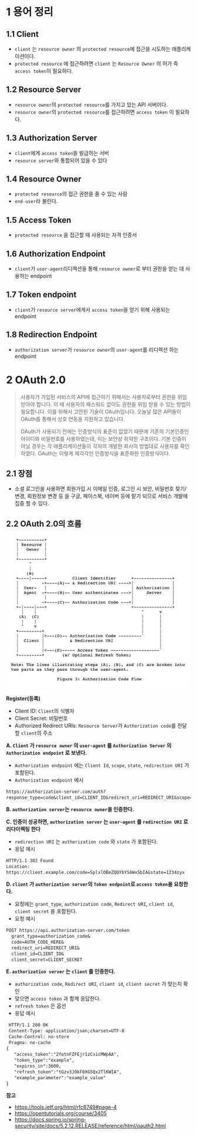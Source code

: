 # 1 용어 정리

## 1.1 Client

* `client` 는 `resource owner` 의 `protected resource`에 접근을 시도하는 애플리케이션이다.
* `protected resource` 에 접근하려면  `client` 는 `Resource Owner` 의 허가 즉 `access token`이 필요하다.



## 1.2 Resource Server

* `resource owner`의 `protected resource`를 가지고 있는 API 서버이다.
*  `resource owner`의 `protected resource`를 접근하려면 `access token` 이 필요하다.



## 1.3 Authorization Server

* `client`에게 `access token`을 발급하는 서버
* `resource server`와 통합되어 있을 수 있다



## 1.4 Resource Owner

* `protected resource`의 접근 권한을 줄 수 있는 사람
* `end-user`라 불린다.



## 1.5 Access Token

* `protected resource` 을 접근할 때 사용되는 자격 인증서



## 1.6 Authorization Endpoint

* `client`가 `user-agent`리디렉션을 통해 `resource owner`로 부터 권한을 얻는 데 사용하는 endpoint



## 1.7 Token endpoint

* `client`가 `resource server`에게서 `access token`을 얻기 위해 사용되는 endpoint



## 1.8 Redirection Endpoint

* `authorization server`가 `resource owner`의  `user-agent`를 리디렉션 하는 endpoint 



# 2 OAuth 2.0

> 사용자가 가입된 서비스의 API에 접근하기 위해서는 사용자로부터 권한을 위임 받아야 합니다. 이 때 사용자의 패스워드 없이도 권한을 위임 받을 수 있는 방법이 필요합니다. 이를 위해서 고안된 기술이 OAuth입니다. 오늘날 많은 API들이 OAuth를 통해서 상호 연동을 지원하고 있습니다.
>
> OAuth가 사용되기 전에는 인증방식의 표준이 없었기 때문에 기존의 기본인증인 아이디와 비밀번호를 사용하였는데, 이는 보안상 취약한 구조이다. 기본 인증이 아닐 경우는 각 애플리케이션들이 각자의 개발한 회사의 방법대로 사용자를 확인하였다. OAuth는 이렇게 제각각인 인증방식을 표준화한 인증방식이다.

## 2.1 장점

* 소셜 로그인을 사용하면 회원가입 시 이메일 인증, 로그인 시 보안, 비밀번호 찾기/변경, 회원정보 변경 등 을 구글, 페이스북, 네이버 등에 맡기 되므로 서비스 개발에 집중 할 수 있다.



## 2.2 OAuth 2.0의 흐름

![image-20210129165105056](./images/image-20210129165105056.png)

**Register(등록)**

* Client ID: `Client`의 식별자
* Client Secret: 비밀번호
* Authorized Redirect URIs: `Resource Server`가  `Authorization code`를 전달 할 `client`의 주소



**A. `Client` 가 `resource owner` 의 `user-agent` 를 `Authorization Server` 의 `Authorization endpoint` 로 보낸다.**

* `Authorization endpoint` 에는 `Client Id`, `scope`, `state`, `redirection URI` 가 포함된다.
* `Authorization endpoint` 예시

```
https://authorization-server.com/auth?response_type=code&client_id=CLIENT_ID&redirect_uri=REDIRECT_URI&scope=photos&state=1234zyx
```



**B. `authorization server`는 `resource owner`을 인증한다.**



**C. 인증이 성공하면, `authorization server` 는 `user-agent` 를 `redirection URI`  로 리다이렉팅 한다**

* `redirection URI` 는 `authorization code` 와  `state` 가 포함된다.
* 응답 예시

```
HTTP/1.1 302 Found
Location: https://client.example.com/code=SplxlOBeZQQYbYS6WxSbIA&state=1234zyx
```



**D. `client` 가 `authorization server`의 `Token endpoint`로  `access token`을 요청한다.**

* 요청에는 `grant_type`, `authorization code`, `Redirect URI`, `client id`, `client secret` 을 포함된다.
* 요청 예시

```
POST https://api.authorization-server.com/token
  grant_type=authorization_code&
  code=AUTH_CODE_HERE&
  redirect_uri=REDIRECT_URI&
  client_id=CLIENT_ID&
  client_secret=CLIENT_SECRET
```



**E. `authorization server` 는 `client` 를 인증한다.** 

* `authorization code`, `Redirect URI`, `client id`, `client secret` 가 맞는지 확인
* 맞으면 `access token` 과 함께 응답한다.
* `refresh token` 은 옵션
* 응답 예시

```
 HTTP/1.1 200 OK
 Content-Type: application/json;charset=UTF-8
 Cache-Control: no-store
 Pragma: no-cache
{
   "access_token":"2YotnFZFEjr1zCsicMWpAA",
   "token_type":"example",
   "expires_in":3600,
   "refresh_token":"tGzv3JOkF0XG5Qx2TlKWIA",
   "example_parameter":"example_value"
}
```



**참고**

* https://tools.ietf.org/html/rfc6749#page-4
* https://opentutorials.org/course/3405
* https://docs.spring.io/spring-security/site/docs/5.2.12.RELEASE/reference/html/oauth2.html